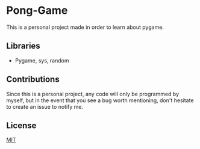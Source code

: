 # Pong-Game
This is a personal project made in order to learn about pygame.

## Libraries
- Pygame, sys, random

## Contributions
Since this is a personal project, any code will only be programmed by myself, but in the event that you see a bug worth mentioning, don't hesitate to create an issue to notify me.

## License
[MIT](https://choosealicense.com/licenses/mit/)
